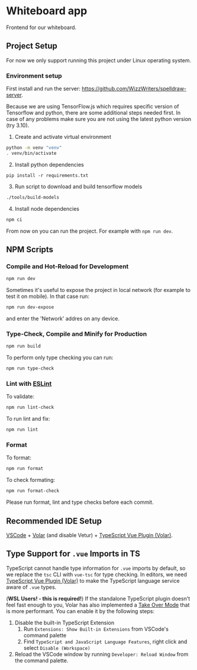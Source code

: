 # Whiteboard app

Frontend for our whiteboard.

## Project Setup

For now we only support running this project under Linux operating system.

### Environment setup

First install and run the server: https://github.com/WizzWriters/spelldraw-server.

Because we are using TensorFlow.js which requires specific version of Tensorflow
and python, there are some additional steps needed first. In case of any problems
make sure you are not using the latest python version (try 3.10).

1. Create and activate virtual environment
```sh
python -m venv "venv"
. venv/bin/activate
```
2. Install python dependencies
```
pip install -r requirements.txt
```
3. Run script to download and build tensorflow models
```sh
./tools/build-models
```
4. Install node dependencies
```sh
npm ci
```

From now on you can run the project. For example with `npm run dev`.

## NPM Scripts

### Compile and Hot-Reload for Development

```sh
npm run dev
```

Sometimes it's useful to expose the project in local network (for example to test
it on mobile). In that case run:
```sh
npm run dev-expose
```
and enter the 'Network' addres on any device.

### Type-Check, Compile and Minify for Production

```sh
npm run build
```

To perform only type checking you can run:
```sh
npm run type-check
```

### Lint with [ESLint](https://eslint.org/)

To validate:
```sh
npm run lint-check
```

To run lint and fix:
```sh
npm run lint
```

### Format

To format:
```sh
npm run format
```

To check formating:
```sh
npm run format-check
```

Please run format, lint and type checks before each commit.

## Recommended IDE Setup

[VSCode](https://code.visualstudio.com/) + [Volar](https://marketplace.visualstudio.com/items?itemName=Vue.volar) (and disable Vetur) + [TypeScript Vue Plugin (Volar)](https://marketplace.visualstudio.com/items?itemName=Vue.vscode-typescript-vue-plugin).

## Type Support for `.vue` Imports in TS

TypeScript cannot handle type information for `.vue` imports by default, so we replace the `tsc` CLI with `vue-tsc` for type checking. In editors, we need [TypeScript Vue Plugin (Volar)](https://marketplace.visualstudio.com/items?itemName=Vue.vscode-typescript-vue-plugin) to make the TypeScript language service aware of `.vue` types.

(**WSL Users! - this is required!**) If the standalone TypeScript plugin doesn't feel fast enough to you, Volar has also implemented a [Take Over Mode](https://github.com/johnsoncodehk/volar/discussions/471#discussioncomment-1361669) that is more performant. You can enable it by the following steps:

1. Disable the built-in TypeScript Extension
    1) Run `Extensions: Show Built-in Extensions` from VSCode's command palette
    2) Find `TypeScript and JavaScript Language Features`, right click and select `Disable (Workspace)`
2. Reload the VSCode window by running `Developer: Reload Window` from the command palette.
